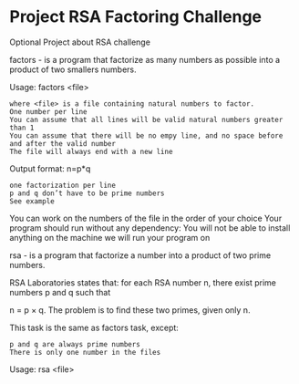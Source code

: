 # Project RSA Factoring Challenge

Optional Project about RSA challenge


factors - is a program that factorize as many numbers as possible into a product of two smallers numbers.

Usage: factors &lt;file&gt;

    where <file> is a file containing natural numbers to factor.
    One number per line
    You can assume that all lines will be valid natural numbers greater than 1
    You can assume that there will be no empy line, and no space before and after the valid number
    The file will always end with a new line

Output format: n=p*q

    one factorization per line
    p and q don’t have to be prime numbers
    See example

You can work on the numbers of the file in the order of your choice
Your program should run without any dependency: You will not be able to install anything on the machine we will run your program on


rsa - is a program that factorize a number into a product of two prime numbers.

RSA Laboratories states that: for each RSA number n, there exist prime numbers p and q such that

n = p × q. The problem is to find these two primes, given only n.

This task is the same as factors task, except:

    p and q are always prime numbers
    There is only one number in the files

Usage: rsa &lt;file&gt;

